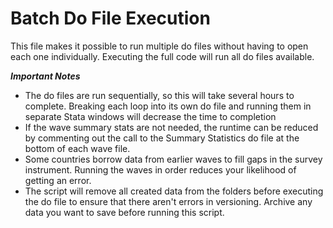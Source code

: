 # Batch Do File Execution

This file makes it possible to run multiple do files without having to open each one individually. Executing the full code will run all do files available.

_**Important Notes**_
* The do files are run sequentially, so this will take several hours to complete. Breaking each loop into its own do file and running them in separate Stata windows will decrease the time to completion 
* If the wave summary stats are not needed, the runtime can be reduced by commenting out the call to the Summary Statistics do file at the bottom of each wave file.
* Some countries borrow data from earlier waves to fill gaps in the survey instrument. Running the waves in order reduces your likelihood of getting an error.
* The script will remove all created data from the folders before executing the do file to ensure that there aren't errors in versioning. Archive any data you want to save before running this script.